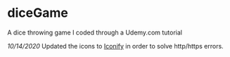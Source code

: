 # diceGame

A dice throwing game I coded through a Udemy.com tutorial

*10/14/2020* Updated the icons to [Iconify](https://iconify.design/) in order to solve http/https errors.

